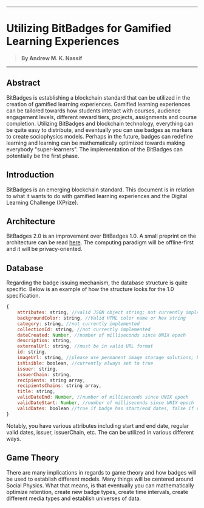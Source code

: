 ___
# Utilizing BitBadges for Gamified Learning Experiences 
> **By Andrew M. K. Nassif**
___

## Abstract
BitBadges is establishing a blockchain standard that can be utilized in the creation of gamified learning experiences. Gamified learning experiences can be tailored towards how students interact with courses, audience engagement levels, different reward tiers, projects, assignments and course completion. Utilizing BitBadges and blockchain technology, everything can be quite easy to distribute, and eventually you can use badges as markers to create sociophysics models. Perhaps in the future, badges can redefine learning and learning can be mathematically optimized towards making everybody "super-learners". The implementation of the BitBadges can potentially be the first phase.

## Introduction
BitBadges is an emerging blockchain standard. This document is in relation to what it wants to do with gamified learning experiences and the Digital Learning Challenge (XPrize). 

## Architecture
BitBadges 2.0 is an improvement over BitBadges 1.0. A small preprint on the architecture can be read [here](https://github.com/BitBadges/Whitepaper/blob/main/2021-1186.pdf). The computing paradigm will be offline-first and it will be privacy-oriented.

## Database

Regarding the badge issuing mechanism, the database structure is quite specific. Below is an example of how the structure looks for the 1.0 specification.

```javascript
{
    attributes: string, //valid JSON object string; not currently implemented
    backgroundColor: string, //Valid HTML color name or hex string
    category: string, //not currently implemented
    collectionId: string, //not currently implemented
    dateCreated: Number, //number of milliseconds since UNIX epoch
    description: string,
    externalUrl: string, //must be in valid URL format
    id: string,
    imageUrl: string, //please use permanent image storage solutions; badges are permanent
    isVisible: boolean, //currently always set to true
    issuer: string, 
    issuerChain: string,
    recipients: string array,
    recipientsChains: string array,
    title: string, 
    validDateEnd: Number, //number of milliseconds since UNIX epoch
    validDateStart: Number, //number of milliseconds since UNIX epoch
    validDates: boolean //true if badge has start/end dates, false if valid forever
}
```
Notably, you have various attributes including start and end date, regular valid dates, issuer, issuerChain, etc. The can be utilized in various different ways.

## Game Theory
There are many implications in regards to game theory and how badges will be used to establish different models. Many things will be centered around Social Physics. What that means, is that eventually you can mathematically optimize retention, create new badge types, create time intervals, create different media types and establish universes of data.
